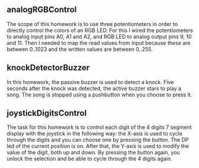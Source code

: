 ## analogRGBControl 
  The scope of this homework is to use three potentiometers in order to directly control the colors of an RGB LED. For this I wired the potentiometers to analog input pins A0, A1 and A2, and RGB LED to analog output pins 9, 10 and 11. Then I needed to map the read values from input because these are between 0..1023 and the written values are between 0..255.
## knockDetectorBuzzer
  In this homework, the passive buzzer is used to detect a knock. Five seconds after the knock was detected, the active buzzer stars to play a song. The song is stopped using a pushbutton when you choose to press it.
## joystickDigitsControl
  The task for this homework is to control each digit of the 4 digits 7 segment display with the joystick in the following way: the X-asis is used to cycle through the digits and you can choose one by pressing the button. The DP led of the current position is on. After that, the Y-axis is used to modify the value of the digit, both up and down. By pressing the button again, you unlock the selection and be able to cycle through the 4 digits again.
